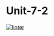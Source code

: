 # Unit-7-2
[![linter](https://github.com/A-Land/Unit-7-2/workflows/linter/badge.svg)](https://github.com/marketplace/actions/super-linter)
